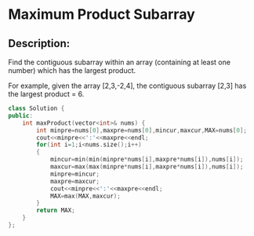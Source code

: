 Maximum Product Subarray
==================
Description:
-----------------
 Find the contiguous subarray within an array (containing at least one number) which has the largest product.

For example, given the array [2,3,-2,4],
the contiguous subarray [2,3] has the largest product = 6. 



```cpp
class Solution {
public:
    int maxProduct(vector<int>& nums) {
        int minpre=nums[0],maxpre=nums[0],mincur,maxcur,MAX=nums[0];
        cout<<minpre<<':'<<maxpre<<endl;
        for(int i=1;i<nums.size();i++)
        {
            mincur=min(min(minpre*nums[i],maxpre*nums[i]),nums[i]);
            maxcur=max(max(minpre*nums[i],maxpre*nums[i]),nums[i]);
            minpre=mincur;
            maxpre=maxcur;
            cout<<minpre<<':'<<maxpre<<endl;
            MAX=max(MAX,maxcur);
        }
        return MAX;
    }
};
```
